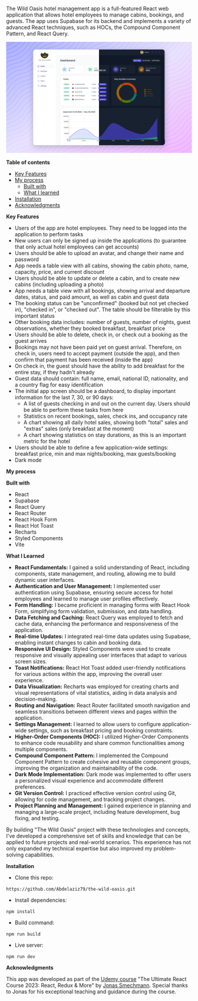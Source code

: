 The Wild Oasis hotel management app is a full-featured React web application that allows hotel employees to manage cabins, bookings, and guests. The app uses Supabase for its backend and implements a variety of advanced React techniques, such as HOCs, the Compound Component Pattern, and React Query.

![](https://github.com/CodePapa360/The-Wild-Oasis/raw/main/public/thumbnail-preview.png)

**Table of contents**

- [Key Features](#key-features)
- [My process](#my-process)
    - [Built with](#built-with)
    - [What I learned](#what-i-learned)
- [Installation](#installation)
- [Acknowledgments](#acknowledgments)

**Key Features**

- Users of the app are hotel employees. They need to be logged into the application to perform tasks
- New users can only be signed up inside the applications (to guarantee that only actual hotel employees can get accounts)
- Users should be able to upload an avatar, and change their name and password
- App needs a table view with all cabins, showing the cabin photo, name, capacity, price, and current discount
- Users should be able to update or delete a cabin, and to create new cabins (including uploading a photo)
- App needs a table view with all bookings, showing arrival and departure dates, status, and paid amount, as well as cabin and guest data
- The booking status can be "unconfirmed" (booked but not yet checked in), "checked in", or "checked out". The table should be filterable by this important status
- Other booking data includes: number of guests, number of nights, guest observations, whether they booked breakfast, breakfast price
- Users should be able to delete, check in, or check out a booking as the guest arrives
- Bookings may not have been paid yet on guest arrival. Therefore, on check in, users need to accept payment (outside the app), and then confirm that payment has been received (inside the app)
- On check in, the guest should have the ability to add breakfast for the entire stay, if they hadn't already
- Guest data should contain: full name, email, national ID, nationality, and a country flag for easy identification
- The initial app screen should be a dashboard, to display important information for the last 7, 30, or 90 days:
    - A list of guests checking in and out on the current day. Users should be able to perform these tasks from here
    - Statistics on recent bookings, sales, check ins, and occupancy rate
    - A chart showing all daily hotel sales, showing both "total" sales and "extras" sales (only breakfast at the moment)
    - A chart showing statistics on stay durations, as this is an important metric for the hotel
- Users should be able to define a few application-wide settings: breakfast price, min and max nights/booking, max guests/booking
- Dark mode

**My process**

**Built with**

- React
- Supabase
- React Query
- React Router
- React Hook Form
- React Hot Toast
- Recharts
- Styled Components
- Vite

**What I Learned**

- **React Fundamentals:** I gained a solid understanding of React, including components, state management, and routing, allowing me to build dynamic user interfaces.
- **Authentication and User Management:** I implemented user authentication using Supabase, ensuring secure access for hotel employees and learned to manage user profiles effectively.
- **Form Handling:** I became proficient in managing forms with React Hook Form, simplifying form validation, submission, and data handling.
- **Data Fetching and Caching:** React Query was employed to fetch and cache data, enhancing the performance and responsiveness of the application.
- **Real-time Updates:** I integrated real-time data updates using Supabase, enabling instant changes to cabin and booking data.
- **Responsive UI Design:** Styled Components were used to create responsive and visually appealing user interfaces that adapt to various screen sizes.
- **Toast Notifications:** React Hot Toast added user-friendly notifications for various actions within the app, improving the overall user experience.
- **Data Visualization:** Recharts was employed for creating charts and visual representations of vital statistics, aiding in data analysis and decision-making.
- **Routing and Navigation:** React Router facilitated smooth navigation and seamless transitions between different views and pages within the application.
- **Settings Management:** I learned to allow users to configure application-wide settings, such as breakfast pricing and booking constraints.
- **Higher-Order Components (HOC):** I utilized Higher-Order Components to enhance code reusability and share common functionalities among multiple components.
- **Compound Component Pattern:** I implemented the Compound Component Pattern to create cohesive and reusable component groups, improving the organization and maintainability of the code.
- **Dark Mode Implementation:** Dark mode was implemented to offer users a personalized visual experience and accommodate different preferences.
- **Git Version Control:** I practiced effective version control using Git, allowing for code management, and tracking project changes.
- **Project Planning and Management:** I gained experience in planning and managing a large-scale project, including feature development, bug fixing, and testing.

By building "The Wild Oasis" project with these technologies and concepts, I've developed a comprehensive set of skills and knowledge that can be applied to future projects and real-world scenarios. This experience has not only expanded my technical expertise but also improved my problem-solving capabilities.

**Installation**

- Clone this repo:

```
https://github.com/Abdelaziz79/the-wild-oasis.git
```

- Install dependencies:

```
npm install
```

- Build command:

```
npm run build
```

- Live server:

```
npm run dev
```
**Acknowledgments**

This app was developed as part of the [Udemy course](https://www.udemy.com/course/the-ultimate-react-course) "The Ultimate React Course 2023: React, Redux & More" by [Jonas Smechmann](https://twitter.com/jonasschmedtman). Special thanks to Jonas for his exceptional teaching and guidance during the course.
